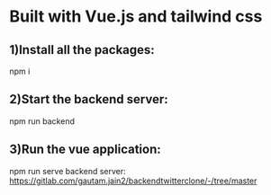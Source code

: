 # Built with Vue.js and tailwind css
## 1)Install all the packages:
 npm i
## 2)Start the backend server:
 npm run backend
## 3)Run the vue application:
 npm run serve
 backend server: https://gitlab.com/gautam.jain2/backendtwitterclone/-/tree/master
